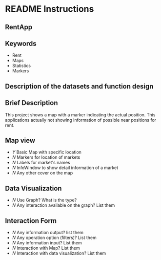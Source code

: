 # README Instructions

## RentApp

## Keywords

* Rent
* Maps
* Statistics
* Markers

## Description of the datasets and function design

## Brief Description

This project shows a map with a marker indicating the actual position. This applications actually not showing information of possible near positions for rent.

## Map view

* _Y_ Basic Map with specific location
* _N_ Markers for location of markets
* _N_ Labels for market's names
* _N_ InfoWindow to show detail information of a market
* _N_ Any other cover on the map

## Data Visualization

* _N_ Use Graph? What is the type?
* _N_ Any interaction available on the graph? List them

## Interaction Form

* _N_ Any information output? list them
* _N_ Any operation option (filters)? List them
* _N_ Any information input? List them
* _N_ Interaction with Map? List them
* _N_ Interaction with data visualization? List them